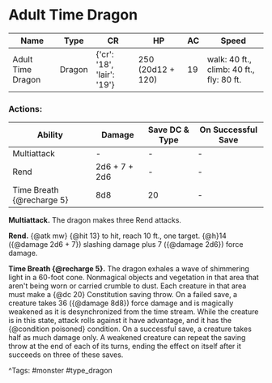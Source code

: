 # Adult Time Dragon

| Name | Type | CR | HP | AC | Speed |
|------|------|----|----|----|-------|
| Adult Time Dragon | Dragon | {'cr': '18', 'lair': '19'} | 250 (20d12 + 120) | 19 | walk: 40 ft., climb: 40 ft., fly: 80 ft. |

### Actions:

| Ability | Damage | Save DC & Type | On Successful Save |
|---------|--------|----------------|--------------------|
| Multiattack | - | - | - |
| Rend | 2d6 + 7 + 2d6 | - | - |
| Time Breath {@recharge 5} | 8d8 | 20 | - |


**Multiattack.** The dragon makes three Rend attacks.

**Rend.** {@atk mw} {@hit 13} to hit, reach 10 ft., one target. {@h}14 ({@damage 2d6 + 7}) slashing damage plus 7 ({@damage 2d6}) force damage.

**Time Breath {@recharge 5}.** The dragon exhales a wave of shimmering light in a 60-foot cone. Nonmagical objects and vegetation in that area that aren't being worn or carried crumble to dust. Each creature in that area must make a {@dc 20} Constitution saving throw. On a failed save, a creature takes 36 ({@damage 8d8}) force damage and is magically weakened as it is desynchronized from the time stream. While the creature is in this state, attack rolls against it have advantage, and it has the {@condition poisoned} condition. On a successful save, a creature takes half as much damage only. A weakened creature can repeat the saving throw at the end of each of its turns, ending the effect on itself after it succeeds on three of these saves.

^Tags: #monster #type_dragon